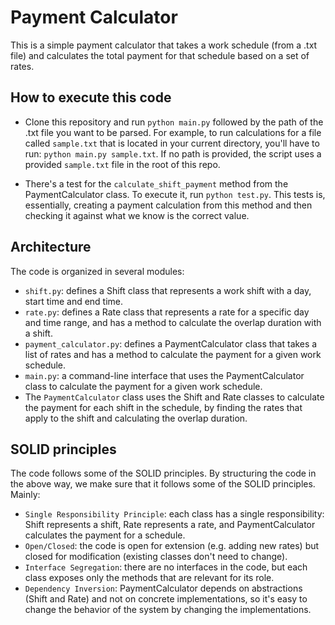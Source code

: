 # Payment Calculator
This is a simple payment calculator that takes a work schedule (from a .txt file) and calculates the total payment for that schedule based on a set of rates.

## How to execute this code

- Clone this repository and run `python main.py` followed by the path of the .txt file you want to be parsed. For example, to run calculations for a file called `sample.txt` that is located in your current directory, you'll have to run: `python main.py sample.txt`. If no path is provided, the script uses a provided `sample.txt` file in the root of this repo.

- There's a test for the `calculate_shift_payment` method from the PaymentCalculator class. To execute it, run `python test.py`. This tests is, essentially, creating a payment calculation from this method and then checking it against what we know is the correct value.

## Architecture
The code is organized in several modules:

- `shift.py`: defines a Shift class that represents a work shift with a day, start time and end time.
- `rate.py`: defines a Rate class that represents a rate for a specific day and time range, and has a method to calculate the overlap duration with a shift.
- `payment_calculator.py`: defines a PaymentCalculator class that takes a list of rates and has a method to calculate the payment for a given work schedule.
- `main.py`: a command-line interface that uses the PaymentCalculator class to calculate the payment for a given work schedule.
- The `PaymentCalculator` class uses the Shift and Rate classes to calculate the payment for each shift in the schedule, by finding the rates that apply to the shift and calculating the overlap duration.

## SOLID principles
The code follows some of the SOLID principles. By structuring the code in the above way, we make sure that it follows some of the SOLID principles. Mainly:

- `Single Responsibility Principle`: each class has a single responsibility: Shift represents a shift, Rate represents a rate, and PaymentCalculator calculates the payment for a schedule.
- `Open/Closed`: the code is open for extension (e.g. adding new rates) but closed for modification (existing classes don't need to change).
- `Interface Segregation`: there are no interfaces in the code, but each class exposes only the methods that are relevant for its role.
- `Dependency Inversion`: PaymentCalculator depends on abstractions (Shift and Rate) and not on concrete implementations, so it's easy to change the behavior of the system by changing the implementations.